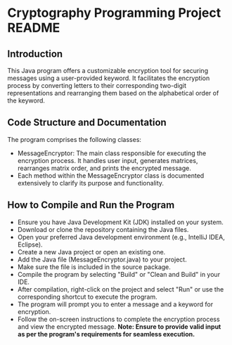 # Cryptography Programming Project README

## Introduction
This Java program offers a customizable encryption tool for securing messages using a user-provided keyword. It facilitates the encryption process by converting letters to their corresponding two-digit representations and rearranging them based on the alphabetical order of the keyword.

## Code Structure and Documentation
The program comprises the following classes:

- MessageEncryptor: The main class responsible for executing the encryption process. It handles user input, generates matrices, rearranges matrix order, and prints the encrypted message.
- Each method within the MessageEncryptor class is documented extensively to clarify its purpose and functionality.

## How to Compile and Run the Program
- Ensure you have Java Development Kit (JDK) installed on your system.
- Download or clone the repository containing the Java files.
- Open your preferred Java development environment (e.g., IntelliJ IDEA, Eclipse).
- Create a new Java project or open an existing one.
- Add the Java file (MessageEncryptor.java) to your project.
- Make sure the file is included in the source package.
- Compile the program by selecting "Build" or "Clean and Build" in your IDE.
- After compilation, right-click on the project and select "Run" or use the corresponding shortcut to execute the program.
- The program will prompt you to enter a message and a keyword for encryption.
- Follow the on-screen instructions to complete the encryption process and view the encrypted message.
**Note: Ensure to provide valid input as per the program's requirements for seamless execution.**
